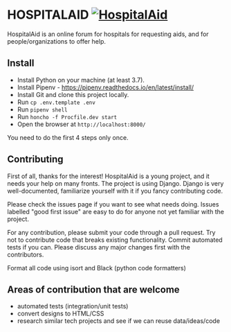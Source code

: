 HOSPITALAID [![HospitalAid](https://circleci.com/gh/HospitalAid/hospitalaid.svg?style=svg)](https://circleci.com/gh/HospitalAid/hospitalaid)
===

HospitalAid is an online forum for hospitals for requesting aids, and for people/organizations to offer help.


Install
---

- Install Python on your machine (at least 3.7).
- Install Pipenv - https://pipenv.readthedocs.io/en/latest/install/
- Install Git and clone this project locally.
- Run `cp .env.template .env`
- Run `pipenv shell`
- Run `honcho -f Procfile.dev start`
- Open the browser at `http://localhost:8000/`

You need to do the first 4 steps only once.


Contributing
---

First of all, thanks for the interest! HospitalAid is a young project, and it needs your help on many fronts. The project is using Django. Django is very well-documented, familiarize yourself with it if you fancy contributing code.

Please check the issues page if you want to see what needs doing. Issues labelled "good first issue" are easy to do for anyone not yet familiar with the project.

For any contribution, please submit your code through a pull request. Try not to contribute code that breaks existing functionality. Commit automated tests if you can. Please discuss any major changes first with the contributors.

Format all code using isort and Black (python code formatters)


Areas of contribution that are welcome
---

- automated tests (integration/unit tests)
- convert designs to HTML/CSS
- research similar tech projects and see if we can reuse data/ideas/code
